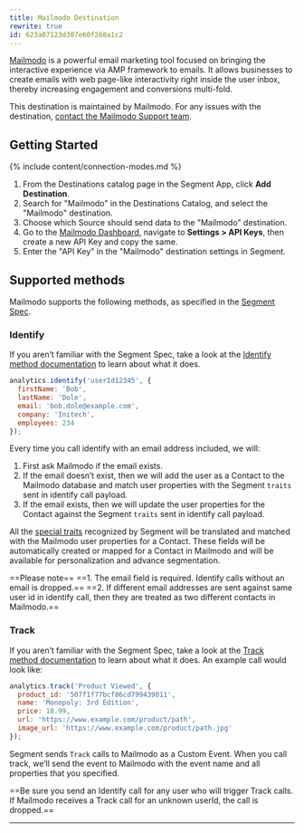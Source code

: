 ```yaml
---
title: Mailmodo Destination
rewrite: true
id: 623a07123d307e60f268a1c2
---
```


[Mailmodo](https://www.mailmodo.com/) is a powerful email marketing tool focused on bringing the interactive experience via AMP framework to emails. It allows businesses to create emails with web page-like interactivity right inside the user inbox, thereby increasing engagement and conversions multi-fold.


This destination is maintained by Mailmodo. For any issues with the destination, [contact the Mailmodo Support team](mailto:help@mailmodo.com).


## Getting Started

{% include content/connection-modes.md %}

1. From the Destinations catalog page in the Segment App, click **Add Destination**.
2. Search for "Mailmodo" in the Destinations Catalog, and select the "Mailmodo" destination.
3. Choose which Source should send data to the "Mailmodo" destination.
4. Go to the [Mailmodo Dashboard](https://manage.mailmodo.com/app/dashboard), navigate to **Settings > API Keys**, then create a new API Key and copy the same.
5. Enter the "API Key" in the "Mailmodo" destination settings in Segment.


## Supported methods

Mailmodo supports the following methods, as specified in the [Segment Spec](/docs/connections/spec).

### Identify

If you aren’t familiar with the Segment Spec, take a look at the [Identify method documentation](/docs/connections/spec/identify) to learn about what it does.

```js
analytics.identify('userId12345', {
  firstName: 'Bob',
  lastName: 'Dole',
  email: 'bob.dole@example.com',
  company: 'Initech',
  employees: 234
});
```

Every time you call identify with an email address included, we will:
1.	First ask Mailmodo if the email exists.
2.	If the email doesn’t exist, then we will add the user as a Contact to the Mailmodo database and match user properties with the Segment `traits` sent in identify call payload.
3.	If the email exists, then we will update the user properties for the Contact against the Segment `traits` sent in identify call payload.

All the [special traits](https://segment.com/docs/connections/spec/identify#traits) recognized by Segment will be translated and matched with the Mailmodo user properties for a Contact. These fields will be automatically created or mapped for a Contact in Mailmodo and will be available for personalization and advance segmentation.

==Please note==
==1. The email field is required. Identify calls without an email is dropped.==
==2. If different email addresses are sent against same user id in identify call, then they are treated as two different contacts in Mailmodo.==

### Track
If you aren’t familiar with the Segment Spec, take a look at the [Track method documentation](/docs/connections/spec/track) to learn about what it does. An example call would look like:

```js
analytics.track('Product Viewed', {
  product_id: '507f1f77bcf86cd799439011',
  name: 'Monopoly: 3rd Edition',
  price: 18.99,
  url: 'https://www.example.com/product/path',
  image_url: 'https://www.example.com/product/path.jpg'
});
```
Segment sends `Track` calls to Mailmodo as a Custom Event. When you call  track, we’ll send the event to Mailmodo with the event name and all properties that you specified.

==Be sure you send an Identify call for any user who will trigger Track calls. If Mailmodo receives a Track call for an unknown userId, the call is dropped.==

---
